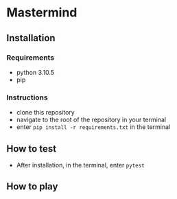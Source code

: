 # Mastermind

## Installation

### Requirements

- python 3.10.5
- pip

### Instructions

- clone this repository
- navigate to the root of the repository in your terminal
- enter ```pip install -r requirements.txt``` in the terminal

## How to test

- After installation, in the terminal, enter ```pytest```

## How to play
